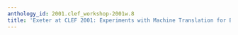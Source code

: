 ```yaml
---
anthology_id: 2001.clef_workshop-2001w.8
title: 'Exeter at CLEF 2001: Experiments with Machine Translation for Bilingual Retrieval'
---
```

